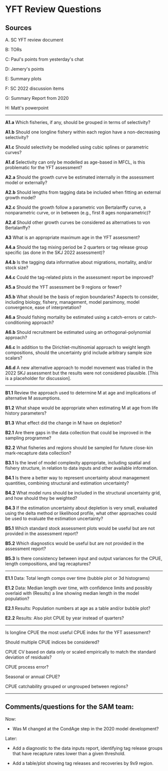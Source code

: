 # YFT Review Questions

## Sources

A. SC YFT review document

B: TORs

C: Paul's points from yesterday's chat

D: Jemery's points

E: Summary plots

F: SC 2022 discussion items

G: Summary Report from 2020

H: Matt's powerpoint

---

**A1.a** Which fisheries, if any, should be grouped in terms of selectivity?

**A1.b** Should one longline fishery within each region have a non-decreasing
         selectivity?

**A1.c** Should selectivity be modelled using cubic splines or parametric
         curves?

**A1.d** Selectivity can only be modelled as age-based in MFCL, is this
         problematic for the YFT assessment?

**A2.a** Should the growth curve be estimated internally in the assessment model
         or externally?

**A2.b** Should lengths from tagging data be included when fitting an external
         growth model?

**A2.c** Should the growth follow a parametric von Bertalanffy curve, a
         nonparametric curve, or in between (e.g., first 8 ages nonparametric)?

**A2.d** Should other growth curves be considered as alternatives to von
         Bertalanffy?

**A3** What is an appropriate maximum age in the YFT assessment?

**A4.a** Should the tag mixing period be 2 quarters or tag release group
         specific (as done in the SKJ 2022 assessment)?

**A4.b** Is the tagging data informative about migrations, mortality, and/or
         stock size?

**A4.c** Could the tag-related plots in the assessment report be improved?

**A5.a** Should the YFT assessment be 9 regions or fewer?

**A5.b** What should be the basis of region boundaries? Aspects to consider,
         including biology, fishery, management, model parsimony, model
         convergence, ease of interpretation?

**A6.a** Should fishing mortality be estimated using a catch-errors or
         catch-conditioning approach?

**A6.b** Should recruitment be estimated using an orthogonal-polynomial
         approach?

**A6.c** In addition to the Dirichlet-multinomial approach to weight length
         compositions, should the uncertainty grid include arbitrary sample size
         scalars?

**A6.d** A new alternative approach to model movement was trialled in the 2022
         SKJ assessment but the results were not considered plausible. [This is
         a placeholder for discussion].

---

**B1.1** Review the approach used to determine M at age and implications of
         alternative M assumptions.

**B1.2** What shape would be appropriate when estimating M at age from life
         history parameters?

**B1.3** What effect did the change in M have on depletion?

**B2.1** Are there gaps in the data collection that could be improved in the
         sampling programme?

**B2.2** What fisheries and regions should be sampled for future close-kin
         mark-recapture data collection?

**B3.1** Is the level of model complexity appropriate, including spatial and
         fishery structure, in relation to data inputs and other available
         information.

**B4.1** Is there a better way to represent uncertainty about management
         quantities, combining structural and estimation uncertainty?

**B4.2** What model runs should be included in the structural uncertainty grid,
         and how should they be weighted?

**B4.3** If the estimation uncertainty about depletion is very small, evaluated
         using the delta method or likelihood profile, what other approaches
         could be used to evaluate the estimation uncertainty?

**B5.1** Which standard stock assessment plots would be useful but are not
         provided in the assessment report?

**B5.2** Which diagnostics would be useful but are not provided in the
         assessment report?

**B5.3** Is there consistency between input and output variances for the CPUE,
         length compositions, and tag recaptures?

---

**E1.1** Data: Total length comps over time (bubble plot or 3d histograms)

**E1.2** Data: Median length over time, with confidence limits and possibly
         overlaid with (Results) a line showing median length in the model
         population?

**E2.1** Results: Population numbers at age as a table and/or bubble plot?

**E2.2** Results: Also plot CPUE by year instead of quarters?

---

Is longline CPUE the most useful CPUE index for the YFT assessment?

Should multiple CPUE indices be considered?

CPUE CV based on data only or scaled empirically to match the standard deviation
of residuals?

CPUE process error?

Seasonal or annual CPUE?

CPUE catchability grouped or ungrouped between regions?

---

## Comments/questions for the SAM team:

Now:

* Was M changed at the CondAge step in the 2020 model development?

Later:

* Add a diagnostic to the data inputs report, identifying tag release groups
  that have recapture rates lower than a given threshold.

* Add a table/plot showing tag releases and recoveries by 9x9 region.
